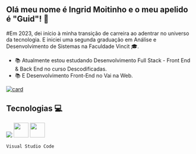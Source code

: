 ## Olá meu nome é Ingrid Moitinho e o meu apelido é "Guid"! 👋

#Em 2023, dei início à minha transição de carreira ao adentrar no universo da tecnologia. E iniciei uma segunda graduação em Análise e Desenvolvimento de Sistemas na Faculdade Vincit 🎓.

- 📚 Atualmente estou estudando Desenvolvimento Full Stack - Front End & Back End no curso Descodificadas.
- 📚 E Desenvolvimento Front-End no Vai na Web.  


[![card](https://github-readme-stats.vercel.app/api?username=ingridmoitinho&theme=dark)](https://github.com/anuraghazra/github-readme-stats)


## Tecnologias 💻

<img src="https://img.shields.io/badge/HTML5-E34F26?style=for-the-badge&logo=html5&logoColor=white"/>
<img loading="lazy" src="https://cdn.jsdelivr.net/gh/devicons/devicon/icons/css3/css3-original.svg" width="40" height="40"/>
<img loading="lazy" src="https://cdn.jsdelivr.net/gh/devicons/devicon/icons/javascript/javascript-original.svg" width="40" height="40"/>

 ```
Visual Studio Code 
```

             

<!--
**ingridmoitinho/ingridmoitinho** is a ✨ _special_ ✨ repository because its `README.md` (this file) appears on your GitHub profile.

Here are some ideas to get you started:

- 🔭 I’m currently working on ...
- 🌱 I’m currently learning ...
- 👯 I’m looking to collaborate on ...
- 🤔 I’m looking for help with ...
- 💬 Ask me about ...
- 📫 How to reach me: ...
- 😄 Pronouns: ...
- ⚡ Fun fact: ...
-->
